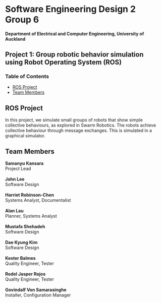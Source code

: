 # Software Engineering Design 2 Group 6
#### Department of Electrical and Computer Engineering, University of Auckland
## Project 1: Group robotic behavior simulation using Robot Operating System (ROS)

### Table of Contents
* [ROS Project](#about)
* [Team Members](#team-members)

## <a name="about"></a>ROS Project
In this project, we simulate small groups of robots that show simple collective behaviours, as explored in Swarm Robotics. The robots achieve collective behaviour through message exchanges. This is simulated in a graphical simulator.

## <a name="team-members"></a>Team Members
<strong>Samanyu Kansara</strong><br/>
Project Lead<br/><br/>
<strong>John Lee</strong><br/>
Software Design<br/><br/>
<strong>Harriet Robinson-Chen</strong><br/>
Systems Analyst, Documentalist<br/><br/>
<strong>Alan Lau</strong><br/>
Planner, Systems Analyst<br/><br/>
<strong>Mustafa Shehadeh</strong><br/>
Software Design<br/><br/>
<strong>Dae Kyung Kim</strong><br/>
Software Design<br/><br/>
<strong>Kester Balmes</strong><br/>
Quality Engineer, Tester<br/><br/>
<strong>Rodel Jasper Rojos</strong><br/>
Quality Engineer, Tester<br/><br/>
<strong>Govindalf Von Samarasinghe</strong><br/>
Installer, Configuration Manager<br/><br/>
